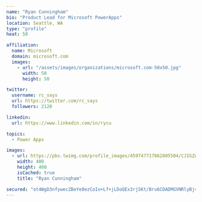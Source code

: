 ```yaml
---
name: "Ryan Cunningham"
bio: "Product Lead for Microsoft PowerApps"
location: Seattle, WA
type: "profile"
heat: 50

affiliation:
  name: Microsoft
  domain: microsoft.com
  images:
    - url: "/assets/images/organizations/microsoft.com-50x50.jpg"
      width: 50
      height: 50

twitter:
  username: rc_says
  url: https://twitter.com/rc_says
  followers: 2120

linkedin:
  url: https://www.linkedin.com/in/rycu

topics:
  - Power Apps

images:
  - url: https://pbs.twimg.com/profile_images/459747717862805504/CJIGZejd_400x400.png
    width: 400
    height: 400
    isCached: true
    title: "Ryan Cunningham"

secured: "ot4WgD3nfywecZBeYe0ezCoIo+Lf+jLDoQEx3rjSKt/Bru6CDADMGVNRlyBj4NtTIpfYpQnoBmhj1YKGS0IIfCJ1HD5ep+Eg/fPDyKo0FlI449/MzUQvlarXysLx74Ip4VV6KAJtiqNOWB/QVf2KhIK0ugha6Os11q94qOid0DY7RplQc3ESfPW2l4cSwUEerOTE3KZ6X8lvxuUZFNYQseKLABy/Qdj8IZmR/B9orzwMypwSbR2bj6vfUJNjcN0+FJttLAATfKJAb61RhmbOXRzSyI4xelLVi6oJgga74xuoYr21dhPjbtypZErSvD+G1+MnW67rI8gkaQB1ffNxPxIC4eIgEJqmUgk/C5aJ/mNRZQ9L53vYxpi2lTa4aJA8AQwKIm2l5UkTBaFFUq90btxeuJQNXoYFVhvQhA54svg=;ui7AI+vRR7Ry2H8HNW8hlQ=="
---
```


